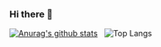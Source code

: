 ### Hi there 👋

<!--
**grgmgd/grgmgd** is a ✨ _special_ ✨ repository because its `README.md` (this file) appears on your GitHub profile.

Here are some ideas to get you started:

- 🔭 I’m currently working on ...
- 🌱 I’m currently learning ...
- 👯 I’m looking to collaborate on ...
- 🤔 I’m looking for help with ...
- 💬 Ask me about ...
- 📫 How to reach me: ...
- 😄 Pronouns: ...
- ⚡ Fun fact: ...
-->

[![Anurag's github stats](https://github-readme-stats-three-ruby-20.vercel.app/api?username=grgmgd&count_private=true&include_all_commits=true&show_icons=true)](https://github.com/anuraghazra/github-readme-stats)
&nbsp;
![Top Langs](https://github-readme-stats-three-ruby-20.vercel.app/api/top-langs/?username=grgmgd&layout=compact&count_private=true&include_all_commits=true)
